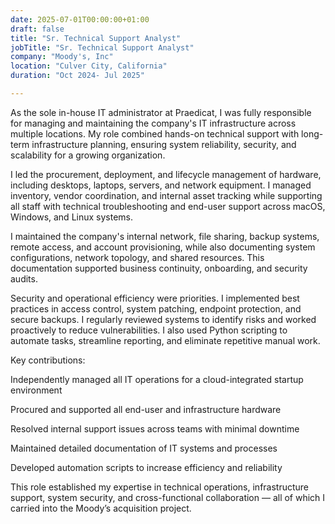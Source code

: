 ```yaml
---
date: 2025-07-01T00:00:00+01:00
draft: false
title: "Sr. Technical Support Analyst"
jobTitle: "Sr. Technical Support Analyst"
company: "Moody's, Inc"
location: "Culver City, California"
duration: "Oct 2024- Jul 2025"

---
```


As the sole in-house IT administrator at Praedicat, I was fully responsible for managing and maintaining the company's IT infrastructure across multiple locations. My role combined hands-on technical support with long-term infrastructure planning, ensuring system reliability, security, and scalability for a growing organization.

I led the procurement, deployment, and lifecycle management of hardware, including desktops, laptops, servers, and network equipment. I managed inventory, vendor coordination, and internal asset tracking while supporting all staff with technical troubleshooting and end-user support across macOS, Windows, and Linux systems.

I maintained the company's internal network, file sharing, backup systems, remote access, and account provisioning, while also documenting system configurations, network topology, and shared resources. This documentation supported business continuity, onboarding, and security audits.

Security and operational efficiency were priorities. I implemented best practices in access control, system patching, endpoint protection, and secure backups. I regularly reviewed systems to identify risks and worked proactively to reduce vulnerabilities. I also used Python scripting to automate tasks, streamline reporting, and eliminate repetitive manual work.

Key contributions:

 Independently managed all IT operations for a cloud-integrated startup environment

 Procured and supported all end-user and infrastructure hardware

 Resolved internal support issues across teams with minimal downtime

 Maintained detailed documentation of IT systems and processes

 Developed automation scripts to increase efficiency and reliability

This role established my expertise in technical operations, infrastructure support, system security, and cross-functional collaboration — all of which I carried into the Moody’s acquisition project.